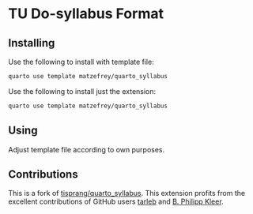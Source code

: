 # TU Do-syllabus Format

## Installing

Use the following to install with template file:

```bash
quarto use template matzefrey/quarto_syllabus
```

Use the following to install just the extension:

```bash
quarto use template matzefrey/quarto_syllabus
```

## Using

Adjust template file according to own purposes.

## Contributions

This is a fork of [tisprang/quarto_syllabus](https://github.com/tisprang/quarto_syllabus). 
This extension profits from the excellent contributions of GitHub users [tarleb](https://github.com/pandoc-ext/section-bibliographies/tree/main) and [B. Philipp Kleer](https://github.com/quarto-ext/fontawesome?tab=readme-ov-file).

